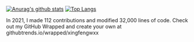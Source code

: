 
<!--
**xingfengwxx/xingfengwxx** is a ✨ _special_ ✨ repository because its `README.md` (this file) appears on your GitHub profile.

Here are some ideas to get you started:

- 🔭 I’m currently working on ...
- 🌱 I’m currently learning ...
- 👯 I’m looking to collaborate on ...
- 🤔 I’m looking for help with ...
- 💬 Ask me about ...
- 📫 How to reach me: ...
- 😄 Pronouns: ...
- ⚡ Fun fact: ...
-->
[![Anurag's github stats](https://github-readme-stats.vercel.app/api?username=xingfengwxx)](https://github.com/xingfengwxx/github-readme-stats)
[![Top Langs](https://github-readme-stats.vercel.app/api/top-langs/?username=xingfengwxx&layout=compact)](https://github.com/xingfengwxx/github-readme-stats)

In 2021, I made 112 contributions and modified 32,000 lines of code. Check out my GitHub Wrapped and create your own at githubtrends.io/wrapped/xingfengwxx
